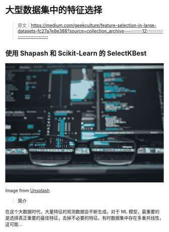# 大型数据集中的特征选择

> 原文：<https://medium.com/geekculture/feature-selection-in-large-datasets-fc27a7e8e388?source=collection_archive---------12----------------------->

## 使用 Shapash 和 Scikit-Learn 的 SelectKBest

![](img/f38edb1eeefde644cf4faab960b558ca.png)

Image from [Unsplash](https://unsplash.com/photos/w7ZyuGYNpRQ)

> **简介**

在这个大数据时代，大量特征的观测数据会不断生成。对于 ML 模型，最重要的是选择真正重要的最佳特征，去掉不必要的特征。有时数据集中存在多重共线性，这可能…